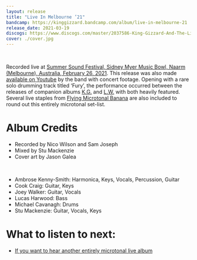 ```yaml
---
layout: release
title: "Live In Melbourne ’21"
bandcamp: https://kinggizzard.bandcamp.com/album/live-in-melbourne-21
release_date: 2021-03-19
discogs: https://www.discogs.com/master/2037586-King-Gizzard-And-The-Lizard-Wizard-Live-In-Melbourne-21
cover: ./cover.jpg
---
```

<br>

Recorded live at [Summer Sound Festival, Sidney Myer Music Bowl, Naarm (Melbourne), Australia, February 26, 2021](/setlists/2021/02/26/sidney-myer-music-bowl-melbourne-australia.html). This release was also made [available on Youtube](https://www.youtube.com/watch?v=8X_LVeLFrA8) by the band with concert footage. Opening with a rare solo drumming track titled ‘Fury’, the performance occurred between the releases of companion albums [K.G.](../kg) and [L.W.](../lw) with both heavily featured. Several live staples from [Flying Microtonal Banana](../flying-microtonal-banana) are also included to round out this entirely microtonal set-list.

# Album Credits

* Recorded by Nico Wilson and Sam Joseph
* Mixed by Stu Mackenzie
* Cover art by Jason Galea
<br>  
  
* Ambrose Kenny-Smith: Harmonica, Keys, Vocals, Percussion, Guitar
* Cook Craig: Guitar, Keys
* Joey Walker: Guitar, Vocals
* Lucas Harwood: Bass
* Michael Cavanagh: Drums
* Stu Mackenzie: Guitar, Vocals, Keys

# What to listen to next:

*   [If you want to hear another entirely microtonal live album](../live-in-sydney-2021)
